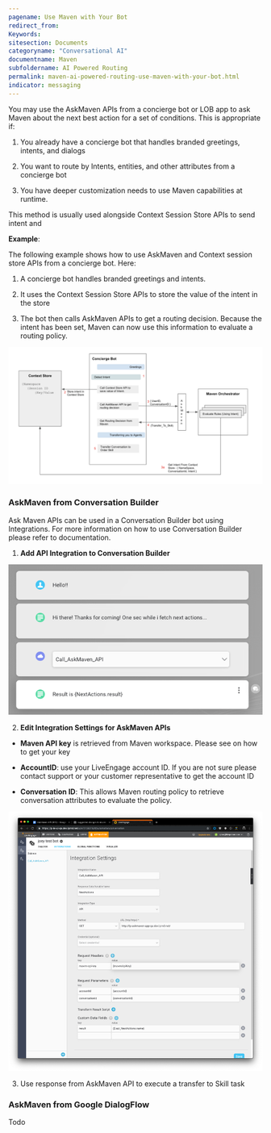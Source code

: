 ```yaml
---
pagename: Use Maven with Your Bot
redirect_from:
Keywords:
sitesection: Documents
categoryname: "Conversational AI"
documentname: Maven
subfoldername: AI Powered Routing
permalink: maven-ai-powered-routing-use-maven-with-your-bot.html
indicator: messaging
---
```


You may use the AskMaven APIs from a concierge bot or LOB app to ask Maven about the next best action for a set of conditions. This is appropriate if:

1. You already have a concierge bot that handles branded greetings, intents, and dialogs

2. You want to route by Intents, entities, and other attributes from a concierge bot

3. You have deeper customization needs to use Maven capabilities at runtime. 

This method is usually used alongside Context Session Store APIs to send intent and 

**Example**:

The following example shows how to use AskMaven and Context session store APIs from a concierge bot. Here:

1. A concierge bot handles branded greetings and intents. 

2. It uses the Context Session Store APIs to store the value of the intent in the store

3. The bot then calls AskMaven APIs to get a routing decision. Because the intent has been set, Maven can now use this information to evaluate a routing policy. 

<img class="fancyimage" width="600" src="img/maven/image_48.png">

### AskMaven from Conversation Builder

Ask Maven APIs can be used in a Conversation Builder bot using Integrations. For more information on how to use Conversation Builder please refer to documentation.

1. **Add API Integration to Conversation Builder**

<img class="fancyimage" width="600" src="img/maven/image_49.png">

2. **Edit Integration Settings for AskMaven APIs**

* **Maven API key** is retrieved from Maven workspace. Please see <documentation> on how to get your key

* **AccountID**: use your LiveEngage account ID. If you are not sure please contact support or your customer representative to get the account ID

* **Conversation ID**: This allows Maven routing policy to retrieve conversation attributes to evaluate the policy. 

<img class="fancyimage" width="600" src="img/maven/image_50.png">

3. Use response from AskMaven API to execute a transfer to Skill task

### AskMaven from Google DialogFlow

Todo